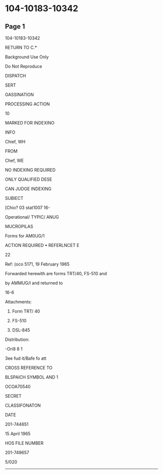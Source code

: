 # 104-10183-10342

## Page 1

104-10183-10342

RETURN TO C.*

Background Use Only

Do Not Reproduce

DISPATCH

SERT

GASSINATION

PROCESSING ACTION

10

MARKED FOR INDEXINO

INFO

Chief, WH

FROM

Chef, WE

NO INDEXING REQUIRED

ONLY QUALIFIED DESE

CAN JUDGE INDEXING

SUBIECT

[Chio? 03 stat1007 16-

Operational/ TYPIC/ ANUG

MUCROPILAS

Forms for AM0UG/1

ACTION REQUIRED • REFERLNCET E

22

Ref: (oco 5171, 19 February 1965

Forwarded herewith are forms TRT/40, FS-510 and

by AMMUG/l and returned to

16-6

Attachments:

1. Form TRT/ 40

2. FS-510

3. DSL-845

Distribution:

-Ori8 8 1

3ee fud it/Bafe fo att

CROSS REFERENCE TO

BLSPAICH SYMBOL AND 1

OCOA70540

SECRET

CLASSIFONATON

DATE

201-744651

15 April 1965

HOS FILE NUMBER

201-749657

5/020

---

